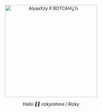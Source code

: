 
<div align="center">
<img src="https://telegra.ph/file/1455ddcce0e9837ef0ab3.png" alt="AlyaaXzy X BOTCAHï¿½" width="300" />

*Hallo 👋🏻 rizkyrahma / Rizky*
